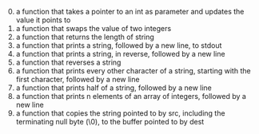 0. a function that takes a pointer to an int as parameter and updates the value it points to
1. a function that swaps the value of two integers
2. a function that returns the length of string
3. a function that prints a string, followed by a new line, to stdout
4. a function that prints a string, in reverse, followed by a new line
5. a function that reverses a string
6. a function that prints every other character of a string, starting with the first character, followed by a new line
7. a function that prints half of a string, followed by a new line
8. a function that prints n elements of an array of integers, followed by a new line
9. a function that copies the string pointed to by src, including the terminating null byte (\0), to the buffer pointed to by dest
